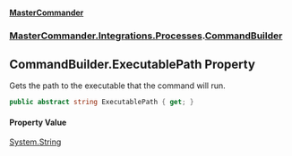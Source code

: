 #### [MasterCommander](MasterCommander.md 'MasterCommander')
### [MasterCommander.Integrations.Processes](MasterCommander.md#MasterCommander.Integrations.Processes 'MasterCommander.Integrations.Processes').[CommandBuilder](CommandBuilder.md 'MasterCommander.Integrations.Processes.CommandBuilder')

## CommandBuilder.ExecutablePath Property

Gets the path to the executable that the command will run.

```csharp
public abstract string ExecutablePath { get; }
```

#### Property Value
[System.String](https://docs.microsoft.com/en-us/dotnet/api/System.String 'System.String')